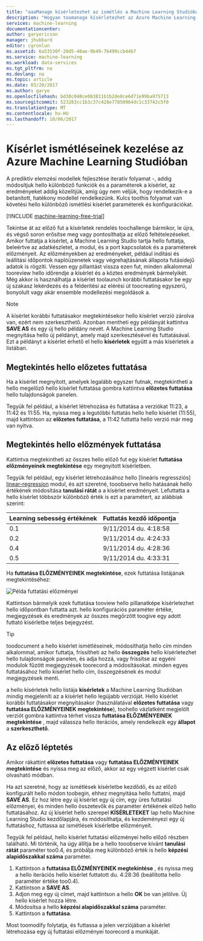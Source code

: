 ```yaml
---
title: "aaaManage kísérletezhet az ismétlés a Machine Learning Studióban |} Microsoft Docs"
description: "Hogyan toomanage kísérletezhet az Azure Machine Learning Studióban az ismétlés"
services: machine-learning
documentationcenter: 
author: garyericson
manager: jhubbard
editor: cgronlun
ms.assetid: 6a53530f-20d5-40ae-9b49-7b499ccb44b7
ms.service: machine-learning
ms.workload: data-services
ms.tgt_pltfrm: na
ms.devlang: na
ms.topic: article
ms.date: 03/20/2017
ms.author: garye
ms.openlocfilehash: bd30c048ce063811b1b2de8ce6d71e99ba975713
ms.sourcegitcommit: 523283cc1b3c37c428e77850964dc1c33742c5f0
ms.translationtype: MT
ms.contentlocale: hu-HU
ms.lasthandoff: 10/06/2017
---
```

# <a name="manage-experiment-iterations-in-azure-machine-learning-studio"></a>Kísérlet ismétléseinek kezelése az Azure Machine Learning Studióban
A prediktív elemzési modellek fejlesztése iteratív folyamat -, addig módosítjuk hello különböző funkciók és a paraméterek a kísérlet, az eredményeket addig közelítjük, amíg úgy nem véljük, hogy rendelkezik-e a betanított, hatékony modellel rendelkezünk. Kulcs toothis folyamat van követési hello különböző ismétlési kísérlet paraméterek és konfigurációkat.

[!INCLUDE [machine-learning-free-trial](../../includes/machine-learning-free-trial.md)]

Tekintse át az előző fut a kísérletek rendelés toochallenge bármikor, le újra, és végső soron erősítse meg vagy pontosíthatja az előző feltételezéseket. Amikor futtatja a kísérlet, a Machine Learning Studio tartja hello futtatja, beleértve az adatkészletet, a modul, és a port kapcsolatok és a paraméterek előzményeit. Az előzményekben az eredményeket, például indítási és leállítási időpontok naplóüzenetek vagy végrehajtásának állapota futásidejű adatok is rögzíti. Vessen egy pillantást vissza ezen fut, minden alkalommal tooreview hello időrendje a kísérlet és a köztes eredmények bármelyikét. Még akkor is használhatja a kísérlet toolaunch korábbi futtatásakor be egy új szakasz lekérdezés és a felderítési az elérési út toocreating egyszerű, bonyolult vagy akár ensemble modellezési megoldások a.

> [!NOTE]
> A kísérlet korábbi futtatásakor megtekintésekor hello kísérlet verzió zárolva van, ezért nem szerkeszthető. Azonban mentheti egy példányát kattintva **SAVE AS** és egy új hello példány nevét. A Machine Learning Studio megnyitása hello új példányt, amely majd szerkesztésével és futtatásával. Ezt a példányt a kísérlet érhető el hello **kísérletek** együtt a más kísérletek a listában.
> 
> 

## <a name="viewing-hello-prior-run"></a>Megtekintés hello előzetes futtatása
Ha a kísérlet megnyitott, amelyek legalább egyszer futnak, megtekintheti a hello megelőző hello kísérlet futtatása gombra kattintva **előzetes futtatása** hello tulajdonságok panelen.

Tegyük fel például, a kísérlet létrehozása és futtatása a verziókat 11:23, a 11:42 és 11:55. Ha, nyissa meg a legutóbbi futtatás hello hello kísérlet (11:55), majd kattintson az **előzetes futtatása**, a 11:42 futtatta hello verzió már meg van nyitva.

## <a name="viewing-hello-run-history"></a>Megtekintés hello előzmények futtatása
Kattintva megtekintheti az összes hello előző fut egy kísérlet **futtatása előzményeinek megtekintése** egy megnyitott kísérletben.

Tegyük fel például, egy kísérlet létrehozásához hello [lineáris regressziós] [ linear-regression] modul, és azt szeretné, tooobserve hello hatásának hello értékének módosítása **tanulási rátát** a a kísérlet eredményeit. Lefuttatta a hello kísérlet többször különböző érték is ezt a paramétert, az alábbiak szerint:

| Learning sebesség értékének | Futtatás kezdő időpontja |
| --- | --- |
| 0.1 |9/11/2014 du. 4:18:58 |
| 0.2 |9/11/2014 du. 4:24:33 |
| 0.4 |9/11/2014 du. 4:28:36 |
| 0.5 |9/11/2014 du. 4:33:31 |

Ha **futtatása ELŐZMÉNYEINEK megtekintése**, ezek futtatása listájának megtekintéséhez:

![Példa futtatási előzményei][runhistory]

Kattintson bármelyik ezek futtatása tooview hello pillanatképe kísérletezhet hello időpontban futtatta azt. hello konfigurációs paraméter értéke, megjegyzések és eredmények az összes megőrzött toogive egy adott futtató kísérletbe teljes bejegyzést.

> [!TIP]
> toodocument a hello kísérlet ismétléseinek, módosíthatja hello cím minden alkalommal, amikor futtatja, frissítheti az hello **összegzés** hello kísérletezhet hello tulajdonságok panelen, és adja hozzá, vagy frissítse az egyéni modulok fűzött megjegyzések toorecord a módosításokat. minden egyes futtatásához hello kísérlet hello cím, összegzésének és modul megjegyzések menti.
> 
> 

a hello kísérletek hello listája **kísérletek** a Machine Learning Studióban mindig megjeleníti az a kísérlet hello legújabb verzióját. Hello kísérlet korábbi futtatásakor megnyitásakor (használatával **előzetes futtatása** vagy **futtatása ELŐZMÉNYEINEK megtekintése**), toohello vázlatként megjelölt verziót gombra kattintva térhet vissza **futtatása ELŐZMÉNYEINEK megtekintése** , majd válassza hello iterációs, amely rendelkezik egy **állapot** a **szerkeszthető**.

## <a name="iterating-on-a-previous-run"></a>Az előző léptetés
Amikor rákattint **előzetes futtatása** vagy **futtatása ELŐZMÉNYEINEK megtekintése** és nyissa meg az előző, akkor az egy végzett kísérlet csak olvasható módban.

Ha azt szeretné, hogy az ismétlések kísérletbe kezdődő, és az előző konfigurált hello módon toobegin, ehhez megnyitása hello futtatni, majd **SAVE AS**. Ez hoz létre egy új kísérlet egy új cím, egy üres futtatási előzményei, és minden hello összetevők és paraméter értékének előző hello futtatásához. Az új kísérlet hello szerepel **KÍSÉRLETEKET** lap hello Machine Learning Studio kezdőlapjára, és módosíthatja, és kezdeményezi egy új futtatáshoz, futtassa az ismétlések kísérletbe előzményeit. 

Tegyük fel például, hello kísérlet futtatási előzményei hello előző részben található. Mi történik, ha úgy állítja be a hello tooobserve kívánt **tanulási rátát** paraméter too0.4, és próbálja meg különböző érték is hello **képzési alapidőszakkal száma** paraméter.

1. Kattintson a **futtatása ELŐZMÉNYEINEK megtekintése** , és nyissa meg a hello iterációs hello kísérlet futtatott du. 4:28:36 (beállította hello paraméter értéke too0.4).
2. Kattintson a **SAVE AS**.
3. Adjon meg egy új címet, majd kattintson a hello **OK** be van jelölve. Új hello kísérlet hozza létre.
4. Módosítsa a hello **képzési alapidőszakkal száma** paraméter.
5. Kattintson a **futtatása**.

Most toomodify folytatja, és futtassa a jelen verziójában a kísérlet létrehozása egy új futtatási előzményei toorecord a munkáját.

<!-- Images -->
[runhistory]:./media/machine-learning-manage-experiment-iterations/viewrunhistory.jpg


<!-- Module References -->
[linear-regression]: https://msdn.microsoft.com/library/azure/31960a6f-789b-4cf7-88d6-2e1152c0bd1a/
